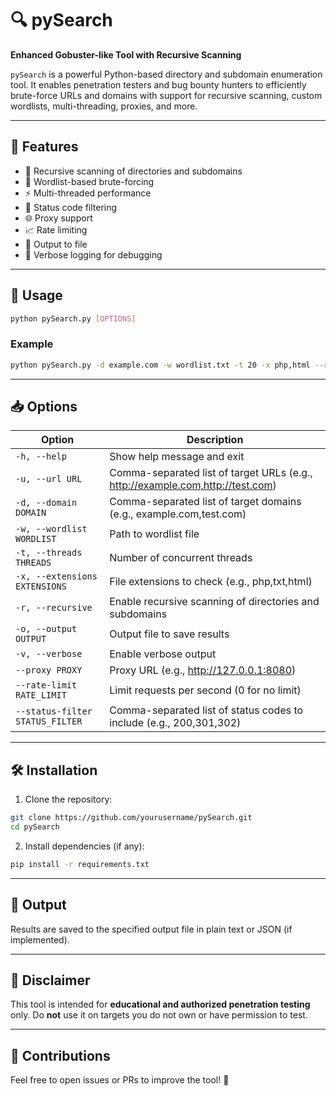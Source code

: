 # 🔍 pySearch

**Enhanced Gobuster-like Tool with Recursive Scanning**

`pySearch` is a powerful Python-based directory and subdomain enumeration tool. It enables penetration testers and bug bounty hunters to efficiently brute-force URLs and domains with support for recursive scanning, custom wordlists, multi-threading, proxies, and more.

---

## 🚀 Features

- 🔄 Recursive scanning of directories and subdomains
- 🧠 Wordlist-based brute-forcing
- ⚡ Multi-threaded performance
- 🎯 Status code filtering
- 🌐 Proxy support
- 📈 Rate limiting
- 📝 Output to file
- 🔧 Verbose logging for debugging

---

## 🧪 Usage

```bash
python pySearch.py [OPTIONS]
```

### Example

```bash
python pySearch.py -d example.com -w wordlist.txt -t 20 -x php,html --recursive -o results.txt --status-filter 200,301
```

---

## 📥 Options

| Option                      | Description                                                                 |
|----------------------------|-----------------------------------------------------------------------------|
| `-h, --help`               | Show help message and exit                                                  |
| `-u, --url URL`            | Comma-separated list of target URLs (e.g., http://example.com,http://test.com) |
| `-d, --domain DOMAIN`      | Comma-separated list of target domains (e.g., example.com,test.com)         |
| `-w, --wordlist WORDLIST`  | Path to wordlist file                                                       |
| `-t, --threads THREADS`    | Number of concurrent threads                                                |
| `-x, --extensions EXTENSIONS` | File extensions to check (e.g., php,txt,html)                            |
| `-r, --recursive`          | Enable recursive scanning of directories and subdomains                     |
| `-o, --output OUTPUT`      | Output file to save results                                                 |
| `-v, --verbose`            | Enable verbose output                                                       |
| `--proxy PROXY`            | Proxy URL (e.g., http://127.0.0.1:8080)                                     |
| `--rate-limit RATE_LIMIT`  | Limit requests per second (0 for no limit)                                  |
| `--status-filter STATUS_FILTER` | Comma-separated list of status codes to include (e.g., 200,301,302)   |

---

## 🛠 Installation

1. Clone the repository:

```bash
git clone https://github.com/yourusername/pySearch.git
cd pySearch
```

2. Install dependencies (if any):

```bash
pip install -r requirements.txt
```

---

## 📂 Output

Results are saved to the specified output file in plain text or JSON (if implemented).

---

## 🔐 Disclaimer

This tool is intended for **educational and authorized penetration testing** only. Do **not** use it on targets you do not own or have permission to test.

---

## 🤝 Contributions

Feel free to open issues or PRs to improve the tool! 🚀
